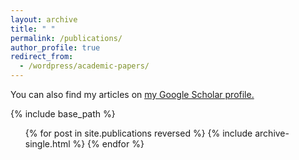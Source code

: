 ```yaml
---
layout: archive
title: " "
permalink: /publications/
author_profile: true
redirect_from: 
  - /wordpress/academic-papers/
---
```


You can also find my articles on <u><a href="https://scholar.google.com/citations?user=NVYZQx4AAAAJ&hl=en">my Google Scholar profile</a>.</u>


{% include base_path %}

 <ol>{% for post in site.publications reversed %}
    {% include archive-single.html %}
  {% endfor %}</ol>
